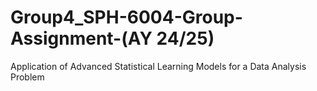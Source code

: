 # Group4_SPH-6004-Group-Assignment-(AY 24/25)
Application of Advanced Statistical Learning Models for a Data Analysis Problem
